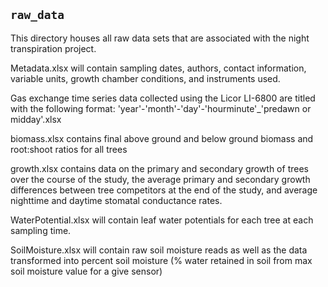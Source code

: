 ## `raw_data`
This directory houses all raw data sets that are associated with the night transpiration project. 

Metadata.xlsx will contain sampling dates, authors, contact information, variable units, growth chamber conditions, and instruments used.

Gas exchange time series data collected using the Licor LI-6800 are titled with the following format:
'year'-'month'-'day'-'hourminute'_'predawn or midday'.xlsx

biomass.xlsx contains final above ground and below ground biomass and root:shoot ratios for all trees

growth.xlsx contains data on the primary and secondary growth of trees over the course of the study, the average primary and secondary growth differences between tree competitors at the end of the study, and average nighttime and daytime stomatal conductance rates.

WaterPotential.xlsx will contain leaf water potentials for each tree at each sampling time.

SoilMoisture.xlsx will contain raw soil moisture reads as well as the data transformed into percent soil moisture (% water retained in soil from max soil moisture value for a give sensor)
